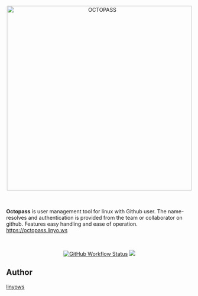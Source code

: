 <p align="center"><br><br><br>
  <a href="https://octopass.linyo.ws">
    <img alt="OCTOPASS" src="https://github.com/linyows/octopass/blob/main/misc/octopass-logo-plain-2021.svg?raw=true" width="500">
  </a><br><br><br>
</p>

<strong>Octopass</strong> is user management tool for linux with Github user. 
The name-resolves and authentication is provided from the team or collaborator on github.
Features easy handling and ease of operation. https://octopass.linyo.ws

<br>
<p align="center">
  <a href="https://github.com/linyows/octopass/actions/workflows/build.yml" title="Build"><img alt="GitHub Workflow Status" src="https://img.shields.io/github/actions/workflow/status/linyows/octopass/test.yml?branch=main&style=for-the-badge"></a>
  <a href="https://github.com/linyows/octopass/releases" title="GitHub release"><img src="http://img.shields.io/github/release/linyows/octopass.svg?style=for-the-badge"></a>
</p>

Author
------

[linyows](https://github.com/linyows)
